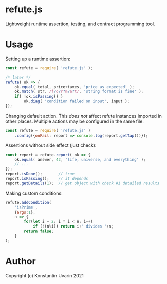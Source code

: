 # refute.js

Lightweight runtime assertion, testing, and contract programming tool.

# Usage

Setting up a runtime assertion:

```javascript
const refute = require( 'refute.js' );

/* later */
refute( ok => {
    ok.equal( total, price+taxes, 'price as expected' );
    ok.match( str, /f?o?r?m?a?t/, 'string format is fine' );
    if( !ok.isPassing() )
        ok.diag( 'condition failed on input', input );
});
```

Changing default action.
This _does not_ affect refute instances imported in other places.
Multiple actions may be configured in the same file.

```javascript
const refute = require( 'refute.js' )
    .config({onFail: report => console.log(report.getTap())});
```

Assertions without side effect (just check):

```javascript
const report = refute.report( ok => {
    ok.equal( answer, 42, 'life, universe, and everything' );
    // ...
});
report.isDone();       // true
report.isPassing();    // it depends
report.getDetails(1);  // get object with check #1 detailed results
```

Making custom conditions:

```javascript
refute.addCondition(
    'isPrime',
    {args:1},
    n => {
        for(let i = 2; i * i < n; i++)
            if (!(n%i)) return i+' divides '+n;
        return false;
    }
);
```



# Author

Copyright (c) Konstantin Uvarin 2021
